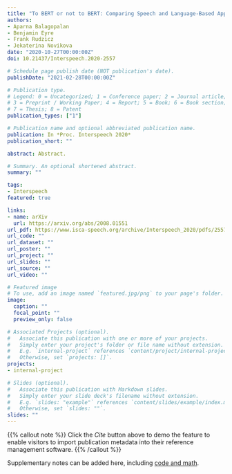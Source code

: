 ```yaml
---
title: "To BERT or not to BERT: Comparing Speech and Language-Based Approaches for Alzheimer’s Disease Detection"
authors:
- Aparna Balagopalan
- Benjamin Eyre
- Frank Rudzicz
- Jekaterina Novikova
date: "2020-10-27T00:00:00Z"
doi: 10.21437/Interspeech.2020-2557

# Schedule page publish date (NOT publication's date).
publishDate: "2021-02-28T00:00:00Z"

# Publication type.
# Legend: 0 = Uncategorized; 1 = Conference paper; 2 = Journal article;
# 3 = Preprint / Working Paper; 4 = Report; 5 = Book; 6 = Book section;
# 7 = Thesis; 8 = Patent
publication_types: ["1"]

# Publication name and optional abbreviated publication name.
publication: In *Proc. Interspeech 2020*
publication_short: ""

abstract: Abstract.

# Summary. An optional shortened abstract.
summary: ""

tags:
- Interspeech
featured: true

links:
- name: arXiv
  url: https://arxiv.org/abs/2008.01551
url_pdf: https://www.isca-speech.org/archive/Interspeech_2020/pdfs/2557.pdf
url_code: ""
url_dataset: ""
url_poster: ""
url_project: ""
url_slides: ""
url_source: ""
url_video: ""

# Featured image
# To use, add an image named `featured.jpg/png` to your page's folder. 
image:
  caption: ""
  focal_point: ""
  preview_only: false

# Associated Projects (optional).
#   Associate this publication with one or more of your projects.
#   Simply enter your project's folder or file name without extension.
#   E.g. `internal-project` references `content/project/internal-project/index.md`.
#   Otherwise, set `projects: []`.
projects:
- internal-project

# Slides (optional).
#   Associate this publication with Markdown slides.
#   Simply enter your slide deck's filename without extension.
#   E.g. `slides: "example"` references `content/slides/example/index.md`.
#   Otherwise, set `slides: ""`.
slides: ""
---
```


{{% callout note %}}
Click the *Cite* button above to demo the feature to enable visitors to import publication metadata into their reference management software.
{{% /callout %}}

Supplementary notes can be added here, including [code and math](https://sourcethemes.com/academic/docs/writing-markdown-latex/).